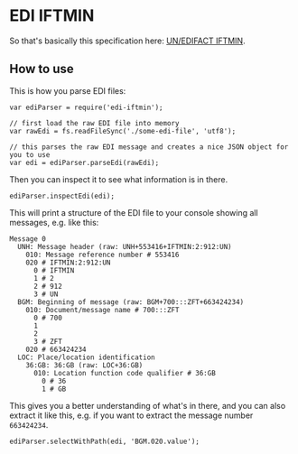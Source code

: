# EDI IFTMIN

So that's basically this specification here: [UN/EDIFACT IFTMIN](http://www.unece.org/trade/untdid/d03a/trmd/iftmin_c.htm).

## How to use

This is how you parse EDI files:

```
var ediParser = require('edi-iftmin');

// first load the raw EDI file into memory
var rawEdi = fs.readFileSync('./some-edi-file', 'utf8');

// this parses the raw EDI message and creates a nice JSON object for you to use
var edi = ediParser.parseEdi(rawEdi);
```

Then you can inspect it to see what information is in there.

```
ediParser.inspectEdi(edi);
```

This will print a structure of the EDI file to your console showing all messages, e.g. like this:

```
Message 0
  UNH: Message header (raw: UNH+553416+IFTMIN:2:912:UN)
    010: Message reference number # 553416
    020 # IFTMIN:2:912:UN
      0 # IFTMIN
      1 # 2
      2 # 912
      3 # UN
  BGM: Beginning of message (raw: BGM+700:::ZFT+663424234)
    010: Document/message name # 700:::ZFT
      0 # 700
      1
      2
      3 # ZFT
    020 # 663424234
  LOC: Place/location identification
    36:GB: 36:GB (raw: LOC+36:GB)
      010: Location function code qualifier # 36:GB
        0 # 36
        1 # GB
```

This gives you a better understanding of what's in there, and you can also extract it like this, e.g. if you want to extract the message number `663424234`.

```
ediParser.selectWithPath(edi, 'BGM.020.value');
```

